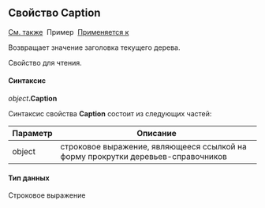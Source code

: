 <html>
<head>
  <title>Текущее дерево\Caption</title>
  <link rel="stylesheet" href="../../../common.css" />
</head>
<body>
  <h2>Свойство Caption</h2>
  <p>
    <a href="../FrmEditTree.html">См. также</a>&nbsp;
    Пример&nbsp; <a href="../FrmEditTree.html">Применяется к</a>
  </p>

  <p>Возвращает значение заголовка текущего дерева.</p>
  <p>Свойство для чтения. </p>


  <h4>Синтаксис</h4>

  <p>
    <em>object</em><strong>.Caption</strong>
  </p>

  <p>
    Синтаксис свойства <strong>Caption</strong>
    состоит из следующих частей:
  </p>

  <table>
    <thead>
      <tr>
        <th>Параметр</th>
        <th>Описание</th>
      </tr>
    </thead>
    <tbody>
      <tr>
        <td class="param">object</td>
        <td>строковое выражение, являющееся ссылкой на форму прокрутки деревьев-справочников</td>
      </tr>
    </tbody>
  </table>


  <h4>Тип данных</h4>
  <p>Строковое выражение</p>

</body>
</html>
